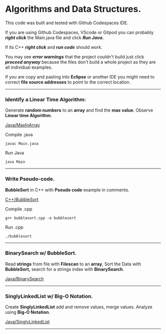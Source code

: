 # Algorithms and Data Structures.

This code was built and tested with Github Codespaces IDE.

If you are using Github Codespaces, VScode or Gitpod you can probably ***right click*** the Main.java file and click ***Run Java*.**

If its C++ ***right click*** and ***run code*** should work.

You may see ***error warnings*** that the project couldn't build just click ***proceed anyway*** because the files don't build a whole project as they are all individual examples.

If you are copy and pasting into **Eclipse** or another IDE you might need to correct **file source addresses** to point to the correct location.

---

### Identify a Linear Time Algorithm:

Generate **random numbers** to an **array** and find the **max value**. Observe **Linear time Algorithm**.

[Java/MaxInArray](https://github.com/brettjrea/Algorithms/blob/b64213f3ceb0200fcf81ee3b8b016a62fed50e96/Java/MaxInArray/Main.java#L)

Compile .java

```
javac Main.java
```

Run Java

```
java Main
```

---

### Write Pseudo-code.

**BubbleSort** in C++ with **Pseudo code** example in comments.

[C++/BubbleSort](https://github.com/brettjrea/Algorithms/blob/b64213f3ceb0200fcf81ee3b8b016a62fed50e96/C++/BubbleSort/bubblesort.cpp#L)

Compile .cpp

```
g++ bubblesort.cpp -o bubblesort
```

Run .cpp

```
./bubblesort
```

---

### BinarySearch w/ BubbleSort.

Read **strings** from file with **Filescan** to an **array**, Sort the Data with **BubbleSort,** search for a strings index with **BinarySearch**.

[Java/BinarySearch](https://github.com/brettjrea/Algorithms/blob/main/Java/BinarySearch/Main.java#L8)

---



### SinglyLinkedList w/ Big-O Notation.

Create **SinglyLinkedList** add and remove values, merge values. Analyze using **Big-O Notation**.

[Java/SinglyLinkedList](https://github.com/brettjrea/Algorithms/blob/97b9b176321da91ff8811895651cb0bbac077dfe/Java/SinLinkedList/SinglyLinkedList.java#L1)

---

